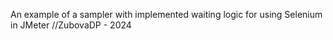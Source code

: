 An example of a sampler with implemented waiting logic for using Selenium in JMeter
//ZubovaDP - 2024
